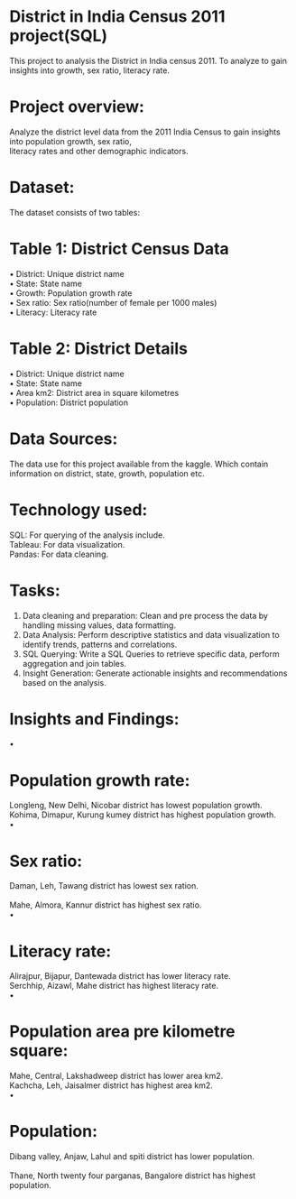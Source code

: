 <h1>District in India Census 2011 project(SQL)</h1>

This project to analysis the District in India census 2011. To analyze to gain insights into growth, sex ratio, literacy rate. 

<h1>Project overview:</h1>

Analyze the district level data from the 2011 India Census to gain insights into population growth, sex ratio,<br> 
literacy rates and other demographic indicators.<br> 

<h1>Dataset:</h1>
The dataset consists of two tables:<br> 
<h1>Table 1: District Census Data</h1>
•	District: Unique district name<br> 
•	State: State name<br> 
•	Growth: Population growth rate<br> 
•	Sex ratio: Sex ratio(number of female per 1000 males)<br> 
•	Literacy: Literacy rate<br> 
<h1>Table 2: District Details</h1>
•	District: Unique district name<br> 
•	State: State name<br> 
•	Area km2: District area in square kilometres<br> 
•	Population: District population<br> 

<h1>Data Sources:</h1>

The data use for this project available from the kaggle. Which  contain information on district, state, growth, population etc.


<h1>Technology used:</h1>

SQL: For querying of the analysis include.<br> 
Tableau: For data visualization.<br> 
Pandas: For data cleaning.<br> 


<h1>Tasks:</h1>

1.	Data cleaning and preparation: Clean and pre process the data by handling missing values, data formatting.<br> 
2.	Data Analysis: Perform descriptive statistics and data visualization to identify trends, patterns and correlations.<br> 
3.	SQL Querying: Write a SQL Queries to retrieve specific data, perform aggregation and join tables.<br> 
4.	Insight Generation: Generate actionable insights and recommendations based on the analysis.<br> 



<h1>Insights and Findings:</h1>

•	<h1>Population growth rate:</h1> Longleng, New Delhi, Nicobar district  has lowest population growth.<br> 
 Kohima, Dimapur, Kurung kumey district  has highest population growth.<br> 
•	<h1>Sex ratio:</h1> Daman, Leh, Tawang district has lowest sex ration.<br>  
 Mahe, Almora, Kannur district  has highest sex ratio.<br> 
•	<h1>Literacy rate:</h1> Alirajpur, Bijapur, Dantewada district has lower literacy rate.<br> 
Serchhip, Aizawl, Mahe district has highest literacy rate.<br> 
•	<h1>Population area pre kilometre square:</h1> Mahe, Central, Lakshadweep district has lower area km2.<br> 
 Kachcha, Leh, Jaisalmer district has highest area km2.<br> 
•	<h1>Population:</h1> Dibang valley, Anjaw, Lahul and spiti district has lower population.<br>  
 Thane, North twenty four parganas, Bangalore district has highest population.<br> 

